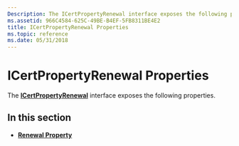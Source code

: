 ```yaml
---
Description: The ICertPropertyRenewal interface exposes the following properties.
ms.assetid: 966C4584-625C-49BE-B4EF-5FB8311BE4E2
title: ICertPropertyRenewal Properties
ms.topic: reference
ms.date: 05/31/2018
---
```


# ICertPropertyRenewal Properties

The [**ICertPropertyRenewal**](/windows/desktop/api/CertEnroll/nn-certenroll-icertpropertyrenewal) interface exposes the following properties.

## In this section

-   [**Renewal Property**](/windows/desktop/api/CertEnroll/nf-certenroll-icertpropertyrenewal-get_renewal)

 

 



